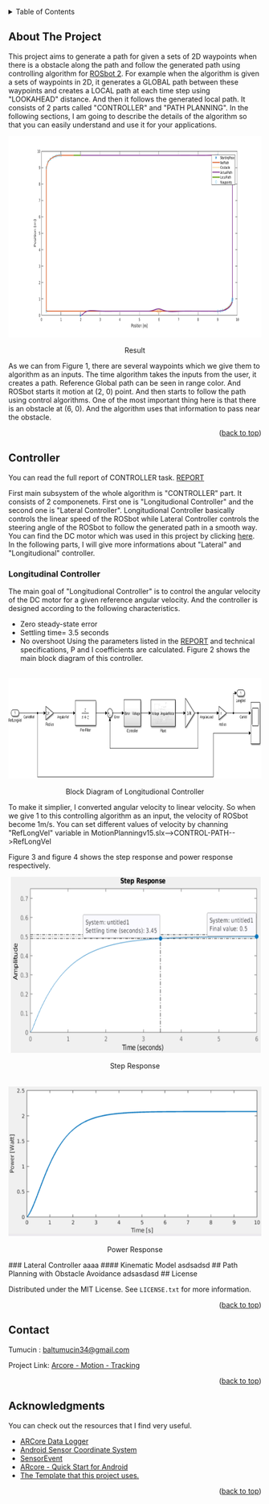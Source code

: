 <!-- Improved compatibility of back to top link: See: https://github.com/othneildrew/Best-README-Template/pull/73 -->
<a name="readme-top"></a>
<!--
*** Thanks for checking out the Best-README-Template. If you have a suggestion
*** that would make this better, please fork the repo and create a pull request
*** or simply open an issue with the tag "enhancement".
*** Don't forget to give the project a star!
*** Thanks again! Now go create something AMAZING! :D
-->


<!-- PROJECT SHIELDS -->
<!--
*** I'm using markdown "reference style" links for readability.
*** Reference links are enclosed in brackets [ ] instead of parentheses ( ).
*** See the bottom of this document for the declaration of the reference variables
*** for contributors-url, forks-url, etc. This is an optional, concise syntax you may use.
*** https://www.markdownguide.org/basic-syntax/#reference-style-links
-->
<!-- PROJECT LOGO -->

<!-- TABLE OF CONTENTS -->
<details>
  <summary>Table of Contents</summary>
  <ol>
    <li>
      <a href="#about-the-project">About The Project</a>
    </li>
    <li>
      <a href="#controller">Controller</a>
      <ul>
        <li><a href="#longitudinal-controller">Longitudinal Controller</a></li>
        <li><a href="#lateral-controller">Lateral Controller</a></li>
          <ul>
              <li><a href="#kinematic-model">Kinematic Model</a></li>
          </ul>
      </ul>
    </li>
    <li><a href="#path-planning-with-obstacle-avoidance">Path-Planning-with-Obstacle-Avoidance</a></li>
    <li><a href="#license">License</a></li>
    <li><a href="#contact">Contact</a></li>
    <li><a href="#acknowledgments">Acknowledgments</a></li>
  </ol>
</details>



<!-- ABOUT THE PROJECT -->
## About The Project
This project aims to generate a path for given a sets of 2D waypoints when there is a obstacle along the path and follow the generated path using controlling algorithm for [ROSbot 2](https://husarion.com/manuals/rosbot/). For example when the algorithm is given a sets of waypoints in 2D, it generates a GLOBAL path between these waypoints and creates a LOCAL path at each time step using "LOOKAHEAD" distance. And then it follows the generated local path. It consists of 2 parts called "CONTROLLER" and "PATH PLANNING". In the following sections, I am going to describe the details of the algorithm so that you can easily understand and use it for your applications.
<br />
<div align="center">
  <a href="https://github.com/Tumucin/Path-Planning-Controller-ROSbot-MATLAB">
    <img src="images/Figure1.png" alt="Logo" width="700" height="400">
  </a>
  <p align="center">
    Result
  </p>
</div>
As we can from Figure 1, there are several waypoints which we give them to algorithm as an inputs. The time algorithm takes the inputs from the user, it creates a path. Reference Global path can be seen in range color. And ROSbot starts it motion at (2, 0) point. And then starts to follow the path using control algorithms. One of the most important thing here is that there is an obstacle at (6, 0). And the algorithm uses that information to pass near the obstacle.

<p align="right">(<a href="#readme-top">back to top</a>)</p>

## Controller
You can read the full report of CONTROLLER task. [REPORT](https://drive.google.com/drive/u/1/folders/1hVpCoH-6AStXR6jbHeMdJpH4t_2Ol69Y)

First main subsystem of the whole algorithm is "CONTROLLER" part. It consists of 2 componenets. First one is "Longitudional Controller" and the second one is "Lateral Controller". Longitudional Controller basically controls the linear speed of the ROSbot while Lateral Controller controls the steering angle of the ROSbot to follow the generated path in a smooth way. You can find the DC motor which was used in this project by clicking [here](https://husarion.com/manuals/rosbot/). In the following parts, I will give more informations about "Lateral" and "Longitudional" controller.
### Longitudinal Controller
The main goal of "Longitudional Controller" is to control the angular velocity of the DC motor for a given reference angular velocity. And the controller is designed according to the following characteristics.
- Zero steady-state error
- Settling time= 3.5 seconds
- No overshoot
Using the parameters listed in the [REPORT](https://drive.google.com/drive/u/1/folders/1hVpCoH-6AStXR6jbHeMdJpH4t_2Ol69Y) and technical specifications, P and I coefficients are calculated.
Figure 2 shows the main block diagram of this controller.
<br />
<div align="center">
  <a href="https://github.com/Tumucin/Path-Planning-Controller-ROSbot-MATLAB">
    <img src="images/Figure2.png" alt="Logo" width="700" height="200">
  </a>
  <p align="center">
    Block Diagram of Longitudional Controller
  </p>
</div>

To make it simplier, I converted angular velocity to linear velocity. So when we give 1 to this controlling algorithm as an input, the velocity of ROSbot become 1m/s. You can set different values of velocity by channing "RefLongVel" variable in MotionPlanningv15.slx-->CONTROL-PATH-->RefLongVel

Figure 3 and figure 4 shows the step response and power response respectively.
<br />
<div align="center">
  <a href="https://github.com/Tumucin/Path-Planning-Controller-ROSbot-MATLAB">
    <img src="images/Figure3.png" alt="Logo" width="700" height="350">
  </a>
  <p align="center">
    Step Response
  </p>
</div>
<br />
<div align="center">
  <a href="https://github.com/Tumucin/Path-Planning-Controller-ROSbot-MATLAB">
    <img src="images/Figure4.png" alt="Logo" width="700" height="300">
  </a>
  <p align="center">
    Power Response
  </p>
</div>
### Lateral Controller
aaaa
#### Kinematic Model
asdsadsd
## Path Planning with Obstacle Avoidance
adsasdasd
<!-- LICENSE -->
## License

Distributed under the MIT License. See `LICENSE.txt` for more information.

<p align="right">(<a href="#readme-top">back to top</a>)</p>

<!-- CONTACT -->
## Contact

Tumucin : baltumucin34@gmail.com

Project Link: [Arcore - Motion - Tracking](https://github.com/Tumucin/Arcore-Motion-Tracking)

<p align="right">(<a href="#readme-top">back to top</a>)</p>

<!-- ACKNOWLEDGMENTS -->
## Acknowledgments

You can check out the resources that I find very useful. 

* [ARCore Data Logger](https://github.com/PyojinKim/ARCore-Data-Logger)
* [Android Sensor Coordinate System](https://developer.android.com/guide/topics/sensors/sensors_overview#sensors-coords)
* [SensorEvent](https://developer.android.com/reference/android/hardware/SensorEvent)
* [ARcore - Quick Start for Android](https://developers.google.com/ar/develop/java/quickstart)
* [The Template that this project uses.](https://github.com/othneildrew/Best-README-Template)

<p align="right">(<a href="#readme-top">back to top</a>)</p>

<!-- MARKDOWN LINKS & IMAGES -->
<!-- https://www.markdownguide.org/basic-syntax/#reference-style-links -->
[product-screenshot]: images/screenshot.png
[Next.js]: https://img.shields.io/badge/next.js-000000?style=for-the-badge&logo=nextdotjs&logoColor=white
[Next-url]: https://nextjs.org/
[React.js]: https://img.shields.io/badge/React-20232A?style=for-the-badge&logo=react&logoColor=61DAFB
[React-url]: https://reactjs.org/
[Vue.js]: https://img.shields.io/badge/Vue.js-35495E?style=for-the-badge&logo=vuedotjs&logoColor=4FC08D
[Vue-url]: https://vuejs.org/
[Angular.io]: https://img.shields.io/badge/Angular-DD0031?style=for-the-badge&logo=angular&logoColor=white
[Angular-url]: https://angular.io/
[Svelte.dev]: https://img.shields.io/badge/Svelte-4A4A55?style=for-the-badge&logo=svelte&logoColor=FF3E00
[Svelte-url]: https://svelte.dev/
[Laravel.com]: https://img.shields.io/badge/Laravel-FF2D20?style=for-the-badge&logo=laravel&logoColor=white
[Laravel-url]: https://laravel.com
[Bootstrap.com]: https://img.shields.io/badge/Bootstrap-563D7C?style=for-the-badge&logo=bootstrap&logoColor=white
[Bootstrap-url]: https://getbootstrap.com
[JQuery.com]: https://img.shields.io/badge/jQuery-0769AD?style=for-the-badge&logo=jquery&logoColor=white
[JQuery-url]: https://jquery.com 
